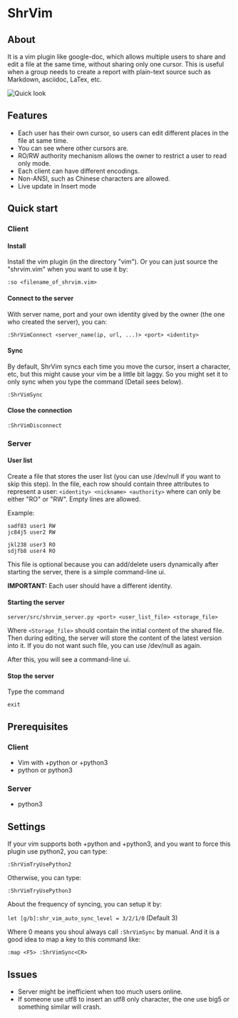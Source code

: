 # ShrVim

## About

It is a vim plugin like google-doc, which allows multiple users to share and
edit a file at the same time, without sharing only one cursor.  This is useful
when a group needs to create a report with plain-text source such as Markdown,
asciidoc, LaTex, etc.

![Quick look](http://www.csie.ntu.edu.tw/~b01902109/misc/shrvim.gif)

## Features

- Each user has their own cursor, so users can edit different places in the
  file at same time.
- You can see where other cursors are.
- RO/RW authority mechanism allows the owner to restrict a user to read only
  mode.
- Each client can have different encodings.
- Non-ANSI, such as Chinese characters are allowed.
- Live update in Insert mode

## Quick start

### Client

#### Install

Install the vim plugin (in the directory "vim").  Or you can just source the
"shrvim.vim" when you want to use it by:

```
:so <filename_of_shrvim.vim>
```

#### Connect to the server

With server name, port and your own identity gived by the owner (the one who
created the server), you can:

```
:ShrVimConnect <server_name(ip, url, ...)> <port> <identity>
```

#### Sync

By default, ShrVim syncs each time you move the cursor, insert a character, etc,
but this might cause your vim be a little bit laggy.  So you might set it to only
sync when you type the command (Detail sees below).

```
:ShrVimSync
```

#### Close the connection

```
:ShrVimDisconnect
```

### Server

#### User list

Create a file that stores the user list (you can use /dev/null if you want to skip
this step).  In the file, each row should contain three attributes to represent a
user: ```<identity> <nickname> <authority>``` where <authority> can only be either "RO"
or "RW".  Empty lines are allowed.

Example:
```
sadf83 user1 RW
jc84j5 user2 RW

jkl238 user3 RO
sdjfb8 user4 RO
```

This file is optional because you can add/delete users dynamically after starting the
server, there is a simple command-line ui.

**IMPORTANT:** Each user should have a different identity.

#### Starting the server

```
server/src/shrvim_server.py <port> <user_list_file> <storage_file>
```

Where ```<Storage_file>``` should contain the initial content of the shared
file. Then during editing, the server will store the content of the latest
version into it.  If you do not want such file, you can use /dev/null as again.

After this, you will see a command-line ui.

#### Stop the server

Type the command

```
exit
```

## Prerequisites

### Client

- Vim with +python or +python3
- python or python3

### Server
- python3

## Settings

If your vim supports both +python and +python3, and you want to force this
plugin use python2, you can type:

```
:ShrVimTryUsePython2
```

Otherwise, you can type:

```
:ShrVimTryUsePython3
```

About the frequency of syncing, you can setup it by:

```let [g/b]:shr_vim_auto_sync_level = 3/2/1/0``` (Default 3)

Where 0 means you shoul always call ```:ShrVimSync``` by manual.  And it is a
good idea to map a key to this command like:

```:map <F5> :ShrVimSync<CR>```

## Issues
- Server might be inefficient when too much users online.
- If someone use utf8 to insert an utf8 only character, the one use big5 or
  something similar will crash.
